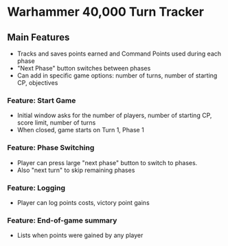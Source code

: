# Warhammer 40,000 Turn Tracker

## Main Features
- Tracks and saves points earned and Command Points used during each phase
- "Next Phase" button switches between phases
- Can add in specific game options: number of turns, number of starting CP, objectives


### Feature: Start Game
- Initial window asks for the number of players, number of starting CP, score limit, number of turns
- When closed, game starts on Turn 1, Phase 1

### Feature: Phase Switching
- Player can press large "next phase" button to switch to phases.
- Also "next turn" to skip remaining phases

### Feature: Logging
- Player can log points costs, victory point gains

### Feature: End-of-game summary
- Lists when points were gained by any player
